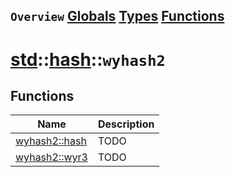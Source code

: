 ## `Overview` [Globals](./globals.md) [Types](./types.md) [Functions](./functions.md)
# [std](./../../std.md)::[hash](./../hash.md)::`wyhash2`
## Functions
|Name|Description|
|----|-----------|
|[wyhash2::hash](#todo)|TODO|
|[wyhash2::wyr3](#todo)|TODO|
